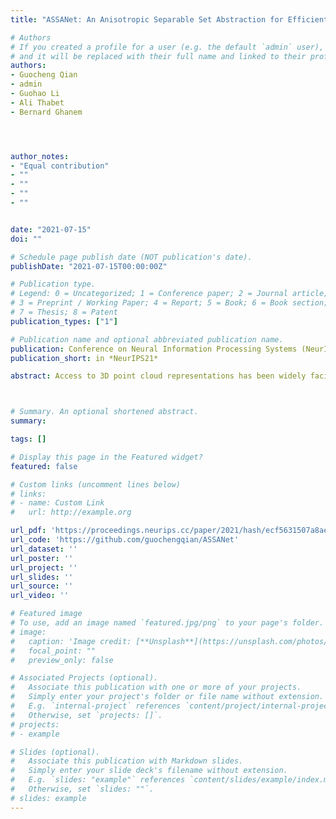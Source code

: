 ```yaml
---
title: "ASSANet: An Anisotropic Separable Set Abstraction for Efficient Point Cloud Representation Learning"

# Authors
# If you created a profile for a user (e.g. the default `admin` user), write the username (folder name) here 
# and it will be replaced with their full name and linked to their profile.
authors:
- Guocheng Qian
- admin
- Guohao Li
- Ali Thabet
- Bernard Ghanem




author_notes:
- "Equal contribution"
- ""
- ""
- ""
- ""


date: "2021-07-15"
doi: ""

# Schedule page publish date (NOT publication's date).
publishDate: "2021-07-15T00:00:00Z"

# Publication type.
# Legend: 0 = Uncategorized; 1 = Conference paper; 2 = Journal article;
# 3 = Preprint / Working Paper; 4 = Report; 5 = Book; 6 = Book section;
# 7 = Thesis; 8 = Patent
publication_types: ["1"]

# Publication name and optional abbreviated publication name.
publication: Conference on Neural Information Processing Systems (NeurIPS)
publication_short: in *NeurIPS21*

abstract: Access to 3D point cloud representations has been widely facilitated by LiDAR sensors embedded in various mobile devices. This has led to an emerging need for fast and accurate point cloud processing techniques. In this paper, we revisit and dive deeper into PointNet++, one of the most influential yet under-explored networks, and develop faster and more accurate variants of the model. We first present a novel Separable Set Abstraction (SA) module that disentangles the vanilla SA module used in PointNet++ into two separate learning stages (1) learning channel correlation and (2) learning spatial correlation. The Separable SA module is significantly faster than the vanilla version, yet it achieves comparable performance. We then introduce a new Anisotropic Reduction function into our Separable SA module and propose an Anisotropic Separable SA (ASSA) module that substantially increases the network's accuracy. We later replace the vanilla SA modules in PointNet++ with the proposed ASSA modules, and denote the modified network as ASSANet. Extensive experiments on point cloud classification, semantic segmentation, and part segmentation show that ASSANet outperforms PointNet++ and other methods, achieving much higher accuracy and faster speeds. In particular, ASSANet outperforms PointNet++ by 7.4 mIoU on S3DIS Area 5, while maintaining 1.6 × faster inference speed on a single NVIDIA 2080Ti GPU. Our scaled ASSANet variant achieves 66.8 mIoU and outperforms KPConv, while being more than 54 × faster.



# Summary. An optional shortened abstract.
summary: 

tags: []

# Display this page in the Featured widget?
featured: false

# Custom links (uncomment lines below)
# links:
# - name: Custom Link
#   url: http://example.org

url_pdf: 'https://proceedings.neurips.cc/paper/2021/hash/ecf5631507a8aedcae34cef231aa7348-Abstract.html'
url_code: 'https://github.com/guochengqian/ASSANet'
url_dataset: ''
url_poster: ''
url_project: ''
url_slides: ''
url_source: ''
url_video: ''

# Featured image
# To use, add an image named `featured.jpg/png` to your page's folder. 
# image:
#   caption: 'Image credit: [**Unsplash**](https://unsplash.com/photos/pLCdAaMFLTE)'
#   focal_point: ""
#   preview_only: false

# Associated Projects (optional).
#   Associate this publication with one or more of your projects.
#   Simply enter your project's folder or file name without extension.
#   E.g. `internal-project` references `content/project/internal-project/index.md`.
#   Otherwise, set `projects: []`.
# projects:
# - example

# Slides (optional).
#   Associate this publication with Markdown slides.
#   Simply enter your slide deck's filename without extension.
#   E.g. `slides: "example"` references `content/slides/example/index.md`.
#   Otherwise, set `slides: ""`.
# slides: example
---
```

<!-- 
{{% callout note %}}
Click the *Cite* button above to demo the feature to enable visitors to import publication metadata into their reference management software.
{{% /callout %}}

{{% callout note %}}
Create your slides in Markdown - click the *Slides* button to check out the example.
{{% /callout %}}

Supplementary material can be found [here](https://drive.google.com/file/d/17tGxceooVTT0JFkBsQjsh3h529U7yI1v/view?usp=sharing). -->
